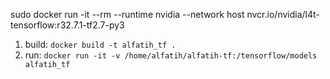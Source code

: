 sudo docker run -it --rm --runtime nvidia --network host nvcr.io/nvidia/l4t-tensorflow:r32.7.1-tf2.7-py3

1. build: `docker build -t alfatih_tf .`
2. run: `docker run -it -v /home/alfatih/alfatih-tf:/tensorflow/models alfatih_tf`
